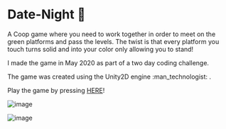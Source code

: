 # Date-Night :sparkling_heart:	

A Coop game where you need to work together in order to meet on the green platforms and pass the levels. The twist is that every platform you touch turns solid and into your color only allowing you to stand!

<p>I made the game in May 2020 as part of a two day coding challenge.</p>
<p>The game was created using the Unity2D engine :man_technologist:	.</p>

Play the game by pressing [HERE](https://micnasr.itch.io/date-night-brackeys)!

![image](https://user-images.githubusercontent.com/44876651/190839973-e5e765d1-4e57-432c-9b76-656cf83d2918.png)

![image](https://user-images.githubusercontent.com/44876651/190840013-4fb4bf38-77a9-45a1-b6a4-61fff6968829.png)




